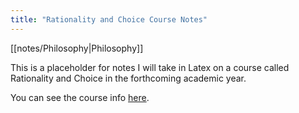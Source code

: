 ```yaml
---
title: "Rationality and Choice Course Notes"
---
```

[[notes/Philosophy|Philosophy]]

This is a placeholder for notes I will take in Latex on a course called Rationality and Choice in the forthcoming academic year.

You can see the course info [here](https://www.lse.ac.uk/resources/calendar2023-2024/courseGuides/PH/2023_PH301.htm). 

 